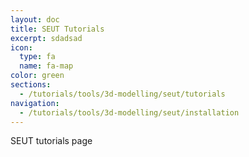 ```yaml
---
layout: doc
title: SEUT Tutorials
excerpt: sdadsad
icon:
  type: fa
  name: fa-map
color: green
sections:
  - /tutorials/tools/3d-modelling/seut/tutorials
navigation:
  - /tutorials/tools/3d-modelling/seut/installation
---
```


SEUT tutorials page